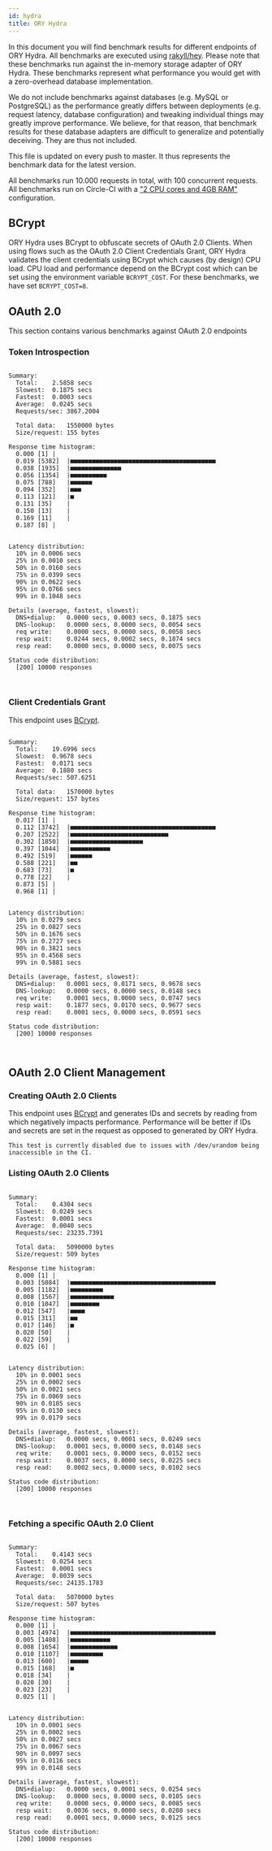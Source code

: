 ```yaml
---
id: hydra
title: ORY Hydra
---
```


In this document you will find benchmark results for different endpoints of ORY Hydra. All benchmarks are executed
using [rakyll/hey](https://github.com/rakyll/hey). Please note that these benchmarks run against the in-memory storage
adapter of ORY Hydra. These benchmarks represent what performance you would get with a zero-overhead database implementation.

We do not include benchmarks against databases (e.g. MySQL or PostgreSQL) as the performance greatly differs between
deployments (e.g. request latency, database configuration) and tweaking individual things may greatly improve performance.
We believe, for that reason, that benchmark results for these database adapters are difficult to generalize and potentially
deceiving. They are thus not included.

This file is updated on every push to master. It thus represents the benchmark data for the latest version.

All benchmarks run 10.000 requests in total, with 100 concurrent requests. All benchmarks run on Circle-CI with a
["2 CPU cores and 4GB RAM"](https://support.circleci.com/hc/en-us/articles/360000489307-Why-do-my-tests-take-longer-to-run-on-CircleCI-than-locally-)
configuration.

## BCrypt

ORY Hydra uses BCrypt to obfuscate secrets of OAuth 2.0 Clients. When using flows such as the OAuth 2.0 Client Credentials
Grant, ORY Hydra validates the client credentials using BCrypt which causes (by design) CPU load. CPU load and performance
depend on the BCrypt cost which can be set using the environment variable `BCRYPT_COST`. For these benchmarks,
we have set `BCRYPT_COST=8`.

## OAuth 2.0

This section contains various benchmarks against OAuth 2.0 endpoints

### Token Introspection

```

Summary:
  Total:	2.5858 secs
  Slowest:	0.1875 secs
  Fastest:	0.0003 secs
  Average:	0.0245 secs
  Requests/sec:	3867.2004
  
  Total data:	1550000 bytes
  Size/request:	155 bytes

Response time histogram:
  0.000 [1]	|
  0.019 [5382]	|■■■■■■■■■■■■■■■■■■■■■■■■■■■■■■■■■■■■■■■■
  0.038 [1935]	|■■■■■■■■■■■■■■
  0.056 [1354]	|■■■■■■■■■■
  0.075 [788]	|■■■■■■
  0.094 [352]	|■■■
  0.113 [121]	|■
  0.131 [35]	|
  0.150 [13]	|
  0.169 [11]	|
  0.187 [8]	|


Latency distribution:
  10% in 0.0006 secs
  25% in 0.0010 secs
  50% in 0.0160 secs
  75% in 0.0399 secs
  90% in 0.0622 secs
  95% in 0.0766 secs
  99% in 0.1048 secs

Details (average, fastest, slowest):
  DNS+dialup:	0.0000 secs, 0.0003 secs, 0.1875 secs
  DNS-lookup:	0.0000 secs, 0.0000 secs, 0.0054 secs
  req write:	0.0000 secs, 0.0000 secs, 0.0058 secs
  resp wait:	0.0244 secs, 0.0002 secs, 0.1874 secs
  resp read:	0.0000 secs, 0.0000 secs, 0.0075 secs

Status code distribution:
  [200]	10000 responses



```

### Client Credentials Grant

This endpoint uses [BCrypt](#bcrypt).

```

Summary:
  Total:	19.6996 secs
  Slowest:	0.9678 secs
  Fastest:	0.0171 secs
  Average:	0.1880 secs
  Requests/sec:	507.6251
  
  Total data:	1570000 bytes
  Size/request:	157 bytes

Response time histogram:
  0.017 [1]	|
  0.112 [3742]	|■■■■■■■■■■■■■■■■■■■■■■■■■■■■■■■■■■■■■■■■
  0.207 [2522]	|■■■■■■■■■■■■■■■■■■■■■■■■■■■
  0.302 [1850]	|■■■■■■■■■■■■■■■■■■■■
  0.397 [1044]	|■■■■■■■■■■■
  0.492 [519]	|■■■■■■
  0.588 [221]	|■■
  0.683 [73]	|■
  0.778 [22]	|
  0.873 [5]	|
  0.968 [1]	|


Latency distribution:
  10% in 0.0279 secs
  25% in 0.0827 secs
  50% in 0.1676 secs
  75% in 0.2727 secs
  90% in 0.3821 secs
  95% in 0.4568 secs
  99% in 0.5881 secs

Details (average, fastest, slowest):
  DNS+dialup:	0.0001 secs, 0.0171 secs, 0.9678 secs
  DNS-lookup:	0.0000 secs, 0.0000 secs, 0.0148 secs
  req write:	0.0001 secs, 0.0000 secs, 0.0747 secs
  resp wait:	0.1877 secs, 0.0170 secs, 0.9677 secs
  resp read:	0.0001 secs, 0.0000 secs, 0.0591 secs

Status code distribution:
  [200]	10000 responses



```

## OAuth 2.0 Client Management

### Creating OAuth 2.0 Clients

This endpoint uses [BCrypt](#bcrypt) and generates IDs and secrets by reading from  which negatively impacts
performance. Performance will be better if IDs and secrets are set in the request as opposed to generated by ORY Hydra.

```
This test is currently disabled due to issues with /dev/urandom being inaccessible in the CI.
```

### Listing OAuth 2.0 Clients

```

Summary:
  Total:	0.4304 secs
  Slowest:	0.0249 secs
  Fastest:	0.0001 secs
  Average:	0.0040 secs
  Requests/sec:	23235.7391
  
  Total data:	5090000 bytes
  Size/request:	509 bytes

Response time histogram:
  0.000 [1]	|
  0.003 [5084]	|■■■■■■■■■■■■■■■■■■■■■■■■■■■■■■■■■■■■■■■■
  0.005 [1182]	|■■■■■■■■■
  0.008 [1567]	|■■■■■■■■■■■■
  0.010 [1047]	|■■■■■■■■
  0.012 [547]	|■■■■
  0.015 [311]	|■■
  0.017 [146]	|■
  0.020 [50]	|
  0.022 [59]	|
  0.025 [6]	|


Latency distribution:
  10% in 0.0001 secs
  25% in 0.0002 secs
  50% in 0.0021 secs
  75% in 0.0069 secs
  90% in 0.0105 secs
  95% in 0.0130 secs
  99% in 0.0179 secs

Details (average, fastest, slowest):
  DNS+dialup:	0.0000 secs, 0.0001 secs, 0.0249 secs
  DNS-lookup:	0.0001 secs, 0.0000 secs, 0.0148 secs
  req write:	0.0001 secs, 0.0000 secs, 0.0152 secs
  resp wait:	0.0037 secs, 0.0000 secs, 0.0225 secs
  resp read:	0.0002 secs, 0.0000 secs, 0.0102 secs

Status code distribution:
  [200]	10000 responses



```

### Fetching a specific OAuth 2.0 Client

```

Summary:
  Total:	0.4143 secs
  Slowest:	0.0254 secs
  Fastest:	0.0001 secs
  Average:	0.0039 secs
  Requests/sec:	24135.1783
  
  Total data:	5070000 bytes
  Size/request:	507 bytes

Response time histogram:
  0.000 [1]	|
  0.003 [4974]	|■■■■■■■■■■■■■■■■■■■■■■■■■■■■■■■■■■■■■■■■
  0.005 [1408]	|■■■■■■■■■■■
  0.008 [1654]	|■■■■■■■■■■■■■
  0.010 [1107]	|■■■■■■■■■
  0.013 [600]	|■■■■■
  0.015 [168]	|■
  0.018 [34]	|
  0.020 [30]	|
  0.023 [23]	|
  0.025 [1]	|


Latency distribution:
  10% in 0.0001 secs
  25% in 0.0002 secs
  50% in 0.0027 secs
  75% in 0.0067 secs
  90% in 0.0097 secs
  95% in 0.0116 secs
  99% in 0.0148 secs

Details (average, fastest, slowest):
  DNS+dialup:	0.0000 secs, 0.0001 secs, 0.0254 secs
  DNS-lookup:	0.0000 secs, 0.0000 secs, 0.0105 secs
  req write:	0.0000 secs, 0.0000 secs, 0.0085 secs
  resp wait:	0.0036 secs, 0.0000 secs, 0.0208 secs
  resp read:	0.0001 secs, 0.0000 secs, 0.0125 secs

Status code distribution:
  [200]	10000 responses



```
